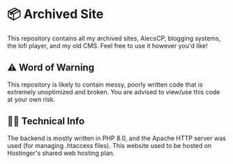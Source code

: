 # 📦 Archived Site

This repository contains all my archived sites, AlecsCP, blogging systems, the lofi player, and my old CMS. Feel free to use it however you'd like!

## ⚠️ Word of Warning

This repository is likely to contain messy, poorly written code that is extremely unoptimized and broken. You are advised to view/use this code at your own risk.

## 🧑‍💻 Technical Info

The backend is mostly written in PHP 8.0, and the Apache HTTP server was used (for managing .htaccess files). This website used to be hosted on Hostinger's shared web hosting plan.
